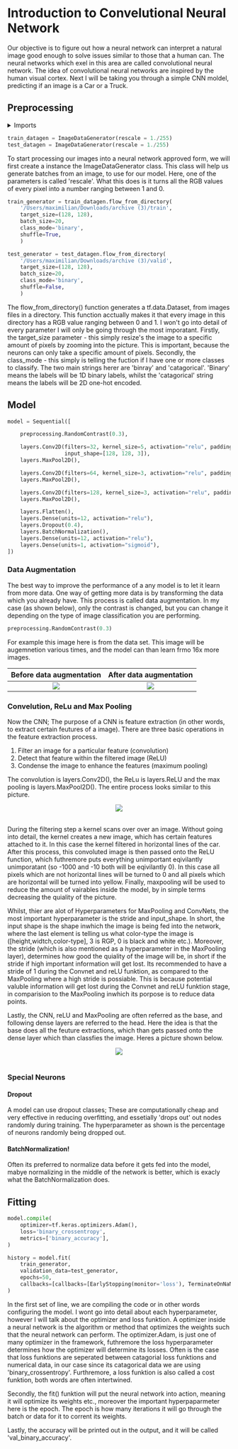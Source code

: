 # Introduction to Convelutional Neural Network

Our objective is to figure out how a neural network can interpret a natural image good enough to solve issues similar to those that a human can. The neural networks which exel in this area are called convolutional neural network. The idea of convolutional neural networks are inspired by the human visual cortex. Next I will be taking you through a simple CNN moldel, predicting if an image is a Car or a Truck.

## Preprocessing

<details>
  <summary>Imports</summary>
  
```python
import pandas as pd
import numpy as np
from tensorflow.keras.callbacks import EarlyStopping, TerminateOnNaN, TensorBoard
from tensorflow.keras.preprocessing import image_dataset_from_directory
from PIL import Image
import tensorflow as tf
from tensorflow import keras
from tensorflow.keras import layers
import sklearn
from tensorflow.keras.layers.experimental import preprocessing
import datetime
from keras import Sequential
from keras.preprocessing.image import ImageDataGenerator
```
</details>

```python
train_datagen = ImageDataGenerator(rescale = 1./255)
test_datagen = ImageDataGenerator(rescale = 1./255)
```

To start processing our images into a neural network approved form, we will first create a instance the ImageDataGenerator class. This class will help us generate batches from an image, to use for our model. Here, one of the parameters is called 'rescale'. What this does is it turns all the RGB values of every pixel into a number ranging between 1 and 0.

```python
train_generator = train_datagen.flow_from_directory(
    '/Users/maximilian/Downloads/archive (3)/train',
    target_size=(128, 128),
    batch_size=20,
    class_mode='binary',
    shuffle=True,
    )

test_generator = test_datagen.flow_from_directory(
    '/Users/maximilian/Downloads/archive (3)/valid',
    target_size=(128, 128),
    batch_size=20,
    class_mode='binary',
    shuffle=False,
    )
```

The flow_from_directory() function generates a tf.data.Dataset, from images files in a directory. This function acctually makes it that every image in this directory has a RGB value ranging between 0 and 1. I won't go into detail of every parameter I will only be going through the most imporatant. Firstly, the target_size parameter - this simply resize's the image to a specific amount of pixels by zooming into the picture. This is important, because the neurons can only take a specific amount of pixels. Secondly, the class_mode - this simply is telling the fuction if I have one or more classes to classify. The two main strings herer are 'binray' and 'catagorical'. 'Binary' means the labels will be 1D binary labels, whilst the 'catagorical' string means the labels will be 2D one-hot encoded.

## Model

```python
model = Sequential([

    preprocessing.RandomContrast(0.3),

    layers.Conv2D(filters=32, kernel_size=5, activation="relu", padding='same',
                  input_shape=[128, 128, 3]),
    layers.MaxPool2D(),

    layers.Conv2D(filters=64, kernel_size=3, activation="relu", padding='same'),
    layers.MaxPool2D(),

    layers.Conv2D(filters=128, kernel_size=3, activation="relu", padding='same'),
    layers.MaxPool2D(),

    layers.Flatten(),
    layers.Dense(units=12, activation="relu"),
    layers.Dropout(0.4),
    layers.BatchNormalization(),
    layers.Dense(units=12, activation="relu"),
    layers.Dense(units=1, activation="sigmoid"),
])
```

### Data Augmentation

The best way to improve the performance of a any model is to let it learn from more data. One way of getting more data is by transforming the data which you already have. This process is called data augmentation. In my case (as shown below), only the contrast is changed, but you can change it depending on the type of image classification you are performing.

```python
preprocessing.RandomContrast(0.3)
```

For example this image here is from the data set. This image will be augemnetion various times, and the model can than learn frmo 16x more images.

Before data augmentation   |  After data augmentation
:-------------------------:|:-------------------------:
![](https://i.ibb.co/kJM3jzz/Screenshot-2022-03-06-at-16-01-26.png)  |  ![](https://i.imgur.com/UaOm0ms.png)

### Convelution, ReLu and Max Pooling

Now the CNN; The purpose of a CNN is feature extraction (in other words, to extract certain feutures of a image). There are three basic operations in the feature extraction process. 

1. Filter an image for a particular feature (convolution)
2. Detect that feature within the filtered image (ReLU)
3. Condense the image to enhance the features (maximum pooling)

The convolution is layers.Conv2D(), the ReLu is layers.ReLU and the max pooling is layers.MaxPool2D(). The entire process looks similar to this picture.

<div align="center">
  <img src="https://i.imgur.com/IYO9lqp.png"><br><br>
</div>

During the filtering step a kernel scans over over an image. Without going into detail, the kernel creates a new image, which has certain features attached to it. In this case the kernel filtered in horizontal lines of the car. After this process, this convoluted image is then passed onto the ReLU function, which futhremore puts everything unimportant eqivilantly unimporatant (so -1000 and -10 both will be eqivilantly 0). In this case all pixels which are not horizontal lines will be turned to 0 and all pixels which are horizontal will be turned into yellow. Finally, maxpooling will be used to reduce the amount of vairables inside the model, by in simple terms decreasing the quiality of the picture. 

Whilst, thier are alot of Hyperparameters for MaxPooling and ConvNets, the most important hyperparameter is the stride and input_shape. In short, the input shape is the shape inwhich the image is being fed into the network, where the last element is telling us what color-type the image is ([height,widtch,color-type], 3 is RGP, 0 is black and white etc.). Moreover, the stride (which is also mentioned as a hyperparameter in the MaxPooling layer), determines how good the quiality of the image will be, in short if the stride if high important information will get lost. Its recommended to have a stride of 1 during the Convnet and reLU funktion, as compared to the MaxPooling where a high stride is possiable. This is because potential valuble information will get lost during the Convnet and reLU funktion stage, in comparision to the MaxPooling inwhich its porpose is to reduce data points. 

Lastly, the CNN, reLU and MaxPooling are often referred as the base, and following dense layers are referred to the head. Here the idea is that the base does all the feuture extractions, which than gets passed onto the dense layer which than classfies the image. Heres a picture shown below. 

<div align="center">
  <img src="https://i.ibb.co/f2R9HwZ/U0n5xjU.png"><br><br>
</div>


### Special Neurons
#### Dropout
A model can use dropout classes; These are computationally cheap and very effective in reducing overfitting, and essetially 'drops out' out nodes randomly during training. The hyperparameter as shown is the percentage of neurons randomly being dropped out. 

#### BatchNormalization!
Often its preferred to normalize data before it gets fed into the model, mabye normalizing in the middle of the network is better, which is exacly what the BatchNormalization does. 

## Fitting 

```python
model.compile(
    optimizer=tf.keras.optimizers.Adam(),
    loss='binary_crossentropy',
    metrics=['binary_accuracy'],
)

history = model.fit(
    train_generator,
    validation_data=test_generator,
    epochs=50,
    callbacks=[callbacks=[EarlyStopping(monitor='loss'), TerminateOnNaN()]]
)

```

In the first set of line, we are compiling the code or in other words configuring the model. I wont go into detail about each hyperparameter, however I will talk about the optimizer and loss funktion. A optimizer inside a neural network is the algorithm or method that optimizes the weights such that the neural network can perform. The optimizer.Adam, is just one of many optimizer in the framework, futhremore the loss hyperparameter determines how the optimizer will determine its losses. Often is the case that loss funktions are seperated between catagorial loss funktions and numerical data, in our case since its catagorical data we are using 'binary_crossentropy'. Furthremore, a loss funktion is also called a cost funktion, both words are often intertwined.

Secondly, the fit() funktion will put the neural network into action, meaning it will optimize its weights etc., moreover the important hyperpaparmeter here is the epoch. The epoch is how many iterations it will go through the batch or data for it to corrent its weights. 

Lastly, the accuracy will be printed out in the output, and it will be called 'val_binary_accuracy'.

<!-- ## Optemizing

```python

def fit_with(batch_size, learning_rate, de_1, de_2, dp):
    model = Sequential([

    preprocessing.RandomContrast(0.3),

    layers.Conv2D(filters=32, kernel_size=5, activation="relu", padding='same',
                  input_shape=[128, 128, 3]),
    layers.MaxPool2D(),

    layers.Conv2D(filters=64, kernel_size=3, activation="relu", padding='same'),
    layers.MaxPool2D(),

    layers.Conv2D(filters=128, kernel_size=3, activation="relu", padding='same'),
    layers.MaxPool2D(),

    layers.Flatten(),
    layers.Dense(units=12, activation="relu"),
    layers.Dropout(0.4),
    layers.BatchNormalization(),
    layers.Dense(units=12, activation="relu"),
    layers.Dense(units=1, activation="sigmoid"),
    ])
    model.fit(train_generator, validation_data=test_generator, epochs=50, callbacks=[callbacks=[EarlyStopping(monitor='loss'), TerminateOnNaN()]])
    batch_test = test_generator.next()
    prediction = model_1.predict(batch_test)
    acc = mean_absolute_error(y_test, predictions)
    return float(acc)


pbounds = {'batch_size': (10, 150),
           'learning_rate': (0.01, 0.5),
           'de_1': (8, 24),
           'de_2': (8, 24),
           'dp': (0.2, 0.7)}

optimizer = BayesianOptimization(f=fit_with, pbounds=pbounds)

optimizer.maximize(init_points=50, n_iter=150)

```

Here is a optimizing method that I use sometimes, I however won't go into detail.

![BayesianOptimization in action](./bayesian_optimization.gif) -->

